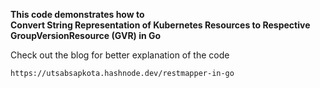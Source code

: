 <B>This code demonstrates how to <br>
Convert String Representation of Kubernetes Resources to Respective GroupVersionResource (GVR) in Go </B>

Check out the blog for better explanation of the code
        
    https://utsabsapkota.hashnode.dev/restmapper-in-go
